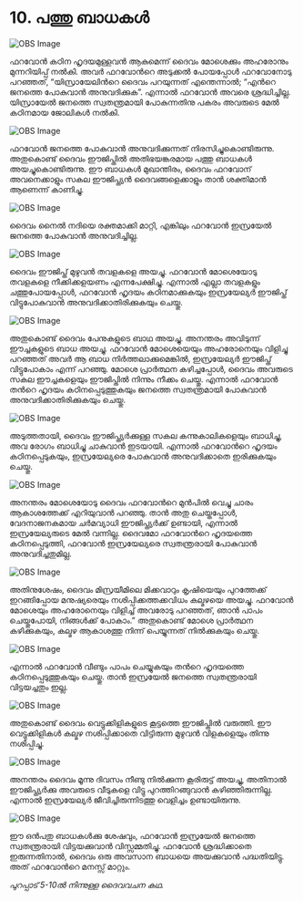 # 10. പത്തു ബാധകള്‍

![OBS Image](https://cdn.door43.org/obs/jpg/360px/obs-en-10-01.jpg)

ഫറവോന്‍ കഠിന ഹൃദയമുള്ളവന്‍ ആകുമെന്ന് ദൈവം മോശെക്കും അഹരോനും മുന്നറിയിപ്പ് നല്‍കി. അവര്‍ ഫറവോന്‍റെ അടുക്കല്‍ പോയപ്പോള്‍ ഫറവോനോടു പറഞ്ഞത്, “യിസ്രായേലിന്‍റെ ദൈവം പറയുന്നത് എന്തെന്നാല്‍; “എന്‍റെ ജനത്തെ പോകുവാന്‍ അനുവദിക്കുക”. എന്നാല്‍ ഫറവോന്‍ അവരെ ശ്രദ്ധിച്ചില്ല. യിസ്രായേല്‍ ജനത്തെ സ്വതന്ത്രമായി പോകുന്നതിനു പകരം അവരുടെ മേല്‍ കഠിനമായ ജോലികള്‍ നല്‍കി.  

![OBS Image](https://cdn.door43.org/obs/jpg/360px/obs-en-10-02.jpg)

ഫറവോന്‍ ജനത്തെ പോകുവാന്‍ അനുവദിക്കുന്നത് നിരസിച്ചുകൊണ്ടിരുന്നു. അതുകൊണ്ട് ദൈവം ഈജിപ്തില്‍ അതിഭയങ്കരമായ പത്തു ബാധകള്‍ അയച്ചുകൊണ്ടിരുന്നു. ഈ ബാധകള്‍ മുഖാന്തിരം, ദൈവം ഫറവോന് അവനെക്കാളും സകല ഈജിപ്ത്യന്‍ ദൈവങ്ങളെക്കാളും താന്‍ ശക്തിമാന്‍ ആണെന്ന് കാണിച്ചു.

![OBS Image](https://cdn.door43.org/obs/jpg/360px/obs-en-10-03.jpg)

ദൈവം നൈല്‍ നദിയെ രക്തമാക്കി മാറ്റി, എങ്കിലും ഫറവോന്‍ ഇസ്രയേല്‍ ജനത്തെ പോകുവാന്‍ അനുവദിച്ചില്ല.

![OBS Image](https://cdn.door43.org/obs/jpg/360px/obs-en-10-04.jpg)

ദൈവം ഈജിപ്ത് മുഴുവന്‍ തവളകളെ അയച്ചു. ഫറവോന്‍ മോശെയോടു തവളകളെ നീക്കിക്കളയണം എന്നപേക്ഷിച്ചു. എന്നാല്‍ എല്ലാ തവളകളും ചത്തുപോയപ്പോള്‍, ഫറവോന്‍ ഹൃദയം കഠിനമാക്കുകയും ഇസ്രയേല്യര്‍ ഈജിപ്ത് വിട്ടുപോകുവാന്‍ അനുവദിക്കാതിരിക്കുകയും ചെയ്തു.

![OBS Image](https://cdn.door43.org/obs/jpg/360px/obs-en-10-05.jpg)

അതുകൊണ്ട് ദൈവം പേനുകളുടെ ബാഥ അയച്ചു. അനന്തരം അവിടുന്ന് ഈച്ചകളുടെ ബാധ അയച്ചു. ഫറവോന്‍ മോശെയെയും അഹരോനെയും വിളിച്ചു പറഞ്ഞത് അവര്‍ ആ ബാധ നിര്‍ത്തലാക്കുമെങ്കില്‍, ഇസ്രയേല്യര്‍ ഈജിപ്ത് വിട്ടുപോകാം എന്ന് പറഞ്ഞു. മോശെ പ്രാര്‍ത്ഥന കഴിച്ചപ്പോള്‍, ദൈവം അവരുടെ സകല ഈച്ചകളെയും ഈജിപ്തില്‍ നിന്നും നീക്കം ചെയ്തു. എന്നാല്‍ ഫറവോന്‍ തന്‍റെ ഹൃദയം കഠിനപ്പെടുത്തുകയും ജനത്തെ സ്വതന്ത്രമായി പോകുവാന്‍ അനുവദിക്കാതിരിക്കുകയും ചെയ്തു. 

![OBS Image](https://cdn.door43.org/obs/jpg/360px/obs-en-10-06.jpg)

അടുത്തതായി, ദൈവം ഈജിപ്ത്യര്‍ക്കുള്ള സകല കന്നുകാലികളെയും ബാധിച്ചു, അവ രോഗം ബാധിച്ചു ചാകുവാന്‍ ഇടയായി. എന്നാല്‍ ഫറവോന്‍റെ ഹൃദയം കഠിനപ്പെടുകയും, ഇസ്രയേല്യരെ പോകുവാന്‍ അനുവദിക്കാതെ ഇരിക്കുകയും ചെയ്തു. 

![OBS Image](https://cdn.door43.org/obs/jpg/360px/obs-en-10-07.jpg)

അനന്തരം മോശെയോടു ദൈവം ഫറവോന്‍റെ മുന്‍പില്‍  വെച്ചു ചാരം ആകാശത്തേക്ക് എറിയുവാന്‍ പറഞ്ഞു. താന്‍ അതു ചെയ്തപ്പോള്‍, വേദനാജനകമായ ചര്‍മവ്യാധി ഈജിപ്ത്യര്‍ക്ക് ഉണ്ടായി, എന്നാല്‍ ഇസ്രയേല്യരുടെ മേല്‍ വന്നില്ല. ദൈവമോ ഫറവോന്‍റെ ഹൃദയത്തെ കഠിനപ്പെടുത്തി, ഫറവോന്‍ ഇസ്രയേല്യരെ സ്വതന്ത്രരായി പോകുവാന്‍ അനുവദിച്ചതുമില്ല.

![OBS Image](https://cdn.door43.org/obs/jpg/360px/obs-en-10-08.jpg)

അതിനുശേഷം, ദൈവം മിസ്രയീമിലെ മിക്കവാറും കൃഷിയെയും പുറത്തേക്ക് ഇറങ്ങിപ്പോയ മനുഷ്യരെയും നശിപ്പിക്കത്തക്കവിധം കല്മഴയെ അയച്ചു. ഫറവോന്‍ മോശെയും അഹരോനെയും വിളിച്ച് അവരോടു പറഞ്ഞത്, ഞാന്‍ പാപം ചെയ്തുപോയി, നിങ്ങള്‍ക്ക് പോകാം.” അതുകൊണ്ട് മോശെ പ്രാര്‍ത്ഥന കഴിക്കുകയും, കല്മഴ ആകാശത്തു നിന്ന് പെയ്യുന്നത് നില്‍ക്കുകയും ചെയ്തു.

![OBS Image](https://cdn.door43.org/obs/jpg/360px/obs-en-10-09.jpg)

എന്നാല്‍ ഫറവോന്‍ വീണ്ടും പാപം ചെയ്യുകയും തന്‍റെ ഹൃദയത്തെ കഠിനപ്പെടുത്തുകയും ചെയ്തു. താന്‍ ഇസ്രയേല്‍ ജനത്തെ സ്വതന്ത്രരായി വിട്ടയച്ചതും ഇല്ല.

![OBS Image](https://cdn.door43.org/obs/jpg/360px/obs-en-10-10.jpg)

അതുകൊണ്ട് ദൈവം വെട്ടുക്കിളികളുടെ കൂട്ടത്തെ ഈജിപ്തില്‍ വരുത്തി. ഈ വെട്ടുക്കിളികള്‍ കല്മഴ നശിപ്പിക്കാതെ വിട്ടിരുന്ന മുഴുവന്‍ വിളകളെയും തിന്നു നശിപ്പിച്ചു.

![OBS Image](https://cdn.door43.org/obs/jpg/360px/obs-en-10-11.jpg)

അനന്തരം ദൈവം മൂന്നു ദിവസം നീണ്ടു നില്‍ക്കുന്ന കൂരിരുട്ട് അയച്ചു, അതിനാല്‍ ഈജിപ്ത്യര്‍ക്കു അവരുടെ വീടുകളെ വിട്ടു പുറത്തിറങ്ങുവാന്‍ കഴിഞ്ഞിരുന്നില്ല. എന്നാല്‍ ഇസ്രയേല്യര്‍ ജീവിച്ചിരുന്നിടത്തു വെളിച്ചം ഉണ്ടായിരുന്നു.

![OBS Image](https://cdn.door43.org/obs/jpg/360px/obs-en-10-12.jpg)

ഈ ഒന്‍പതു ബാധകള്‍ക്കു ശേഷവും, ഫറവോന്‍ ഇസ്രയേല്‍ ജനത്തെ സ്വതന്ത്രരായി വിട്ടയക്കുവാന്‍ വിസ്സമ്മതിച്ചു. ഫറവോന്‍ ശ്രദ്ധിക്കാതെ ഇരുന്നതിനാല്‍, ദൈവം ഒരു അവസാന ബാധയെ അയക്കുവാന്‍ പദ്ധതിയിട്ടു. അത് ഫറവോന്‍റെ മനസ്സ് മാറ്റും.

_പുറപ്പാട് 5-10ല്‍ നിന്നുള്ള ദൈവവചന കഥ._
